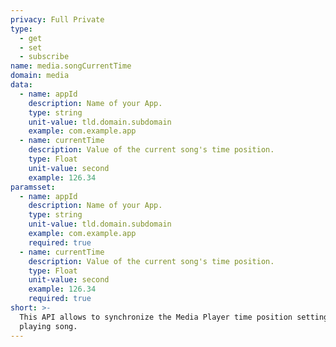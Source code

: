 ```yaml
---
privacy: Full Private
type:
  - get
  - set
  - subscribe
name: media.songCurrentTime
domain: media
data:
  - name: appId
    description: Name of your App.
    type: string
    unit-value: tld.domain.subdomain
    example: com.example.app
  - name: currentTime
    description: Value of the current song's time position.
    type: Float
    unit-value: second
    example: 126.34
paramsset:
  - name: appId
    description: Name of your App.
    type: string
    unit-value: tld.domain.subdomain
    example: com.example.app
    required: true
  - name: currentTime
    description: Value of the current song's time position.
    type: Float
    unit-value: second
    example: 126.34
    required: true
short: >-
  This API allows to synchronize the Media Player time position setting of the
  playing song.
---
```



